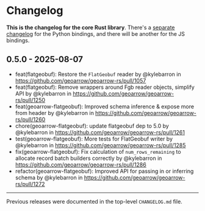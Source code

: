 # Changelog

**This is the changelog for the core Rust library**. There's a [separate changelog](./python/CHANGELOG.md) for the Python bindings, and there will be another for the JS bindings.

## 0.5.0 - 2025-08-07

- feat(flatgeobuf): Restore the `FlatGeobuf` reader by @kylebarron in https://github.com/geoarrow/geoarrow-rs/pull/1057
- feat(flatgeobuf): Remove wrappers around Fgb reader objects, simplify API by @kylebarron in https://github.com/geoarrow/geoarrow-rs/pull/1250
- feat(geoarrow-flatgeobuf): Improved schema inference & expose more from header by @kylebarron in https://github.com/geoarrow/geoarrow-rs/pull/1260
- chore(geoarrow-flatgeobuf): update flatgeobuf dep to 5.0 by @kylebarron in https://github.com/geoarrow/geoarrow-rs/pull/1261
- test(geoarrow-flatgeobuf): More tests for FlatGeobuf writer by @kylebarron in https://github.com/geoarrow/geoarrow-rs/pull/1285
- fix(geoarrow-flatgeobuf): Fix calculation of `num_rows_remaining` to allocate record batch builders correctly by @kylebarron in https://github.com/geoarrow/geoarrow-rs/pull/1286
- refactor(geoarrow-flatgeobuf): Improved API for passing in or inferring schema by @kylebarron in https://github.com/geoarrow/geoarrow-rs/pull/1272

---

Previous releases were documented in the top-level `CHANGELOG.md` file.
